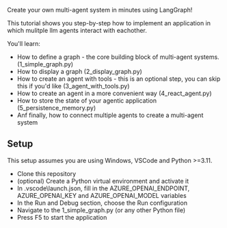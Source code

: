 
Create your own multi-agent system in minutes using LangGraph!

This tutorial shows you step-by-step how to implement an application in which mulitple llm agents interact with eachother.

You'll learn:
- How to define a graph - the core building block of multi-agent systems. (1_simple_graph.py)
- How to display a graph (2_display_graph.py)
- How to create an agent with tools - this is an optional step, you can skip this if you'd like (3_agent_with_tools.py)
- How to create an agent in a more convenient way (4_react_agent.py)
- How to store the state of your agentic application (5_persistence_memory.py)
- Anf finally, how to connect multiple agents to create a multi-agent system

## Setup
This setup assumes you are using Windows, VSCode and Python >=3.11.

- Clone this repository
- (optional) Create a Python virtual environment and activate it
- In .vscode\launch.json, fill in the AZURE_OPENAI_ENDPOINT, AZURE_OPENAI_KEY and AZURE_OPENAI_MODEL variables
- In the Run and Debug section, choose the Run configuration
- Navigate to the 1_simple_graph.py (or any other Python file)
- Press F5 to start the application
